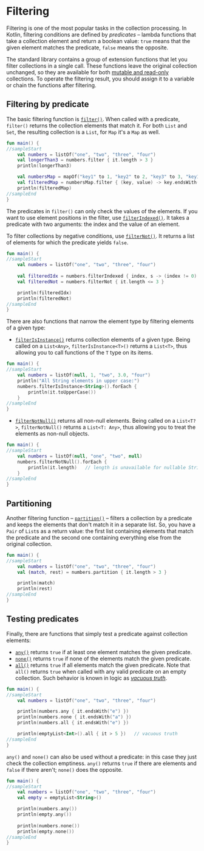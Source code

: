 # Filtering

Filtering is one of the most popular tasks in the collection processing.
In Kotlin, filtering conditions are defined by _predicates_ – lambda functions that take a collection element and return a boolean value: `true` means that the given element matches the predicate, `false` means the opposite.

The standard library contains a group of extension functions that let you filter collections in a single call.
These functions leave the original collection unchanged, so they are available for both [mutable and read-only](collections-overview.html#collection-types) collections.
To operate the filtering result, you should assign it to a variable or chain the functions after filtering.

## Filtering by predicate

The basic filtering function is [`filter()`](/api/latest/jvm/stdlib/kotlin.collections/filter.html).
When called with a predicate, `filter()` returns the collection elements that match it.
For both `List` and `Set`, the resulting collection is a `List`, for `Map` it's a `Map` as well.

<div class="sample" markdown="1" theme="idea" data-min-compiler-version="1.3">

```kotlin
fun main() {
//sampleStart
    val numbers = listOf("one", "two", "three", "four")  
    val longerThan3 = numbers.filter { it.length > 3 }
    println(longerThan3)

    val numbersMap = mapOf("key1" to 1, "key2" to 2, "key3" to 3, "key11" to 11)
    val filteredMap = numbersMap.filter { (key, value) -> key.endsWith("1") && value > 10}
    println(filteredMap)
//sampleEnd
}
```
</div>

The predicates in `filter()` can only check the values of the elements.
If you want to use element positions in the filter, use [`filterIndexed()`](/api/latest/jvm/stdlib/kotlin.collections/filter-indexed.html).
It takes a predicate with two arguments: the index and the value of an element. 

To filter collections by negative conditions, use [`filterNot()`](/api/latest/jvm/stdlib/kotlin.collections/filter-not.html).
It returns a list of elements for which the predicate yields `false`.

<div class="sample" markdown="1" theme="idea" data-min-compiler-version="1.3">

```kotlin
fun main() {
//sampleStart
    val numbers = listOf("one", "two", "three", "four")
    
    val filteredIdx = numbers.filterIndexed { index, s -> (index != 0) && (s.length < 5)  }
    val filteredNot = numbers.filterNot { it.length <= 3 }

    println(filteredIdx)
    println(filteredNot)
//sampleEnd
}
```
</div>

There are also functions that narrow the element type by filtering elements of a given type:

* [`filterIsInstance()`](/api/latest/jvm/stdlib/kotlin.collections/filter-is-instance.html) returns collection elements of a given type. Being called on a `List<Any>`, `filterIsInstance<T>()` returns a `List<T>`, thus allowing you to call functions of the  `T` type on its items.

<div class="sample" markdown="1" theme="idea" data-min-compiler-version="1.3">

```kotlin
fun main() {
//sampleStart
    val numbers = listOf(null, 1, "two", 3.0, "four")
    println("All String elements in upper case:")
    numbers.filterIsInstance<String>().forEach {
        println(it.toUpperCase())
    }
//sampleEnd
}
```
</div>
    
* [`filterNotNull()`](/api/latest/jvm/stdlib/kotlin.collections/filter-not-null.html) returns all non-null elements. Being called on a `List<T?>`, `filterNotNull()` returns a `List<T: Any>`, thus allowing you to treat the elements as non-null objects.

<div class="sample" markdown="1" theme="idea" data-min-compiler-version="1.3">

```kotlin
fun main() {
//sampleStart
    val numbers = listOf(null, "one", "two", null)
    numbers.filterNotNull().forEach {
        println(it.length)   // length is unavailable for nullable Strings
    }
//sampleEnd
}
```
</div>

## Partitioning

Another filtering function – [`partition()`](/api/latest/jvm/stdlib/kotlin.collections/partition.html) – filters a collection by a predicate and keeps the elements that don't match it in a separate list.
So, you have a `Pair` of `List`s as a return value: the first list containing elements that match the predicate and the second one containing everything else from the original collection.

<div class="sample" markdown="1" theme="idea" data-min-compiler-version="1.3">

```kotlin
fun main() {
//sampleStart
    val numbers = listOf("one", "two", "three", "four")
    val (match, rest) = numbers.partition { it.length > 3 }

    println(match)
    println(rest)
//sampleEnd
}
```
</div>

## Testing predicates

Finally, there are functions that simply test a predicate against collection elements:

* [`any()`](/api/latest/jvm/stdlib/kotlin.collections/any.html) returns `true` if at least one element matches the given predicate.
* [`none()`](/api/latest/jvm/stdlib/kotlin.collections/none.html) returns `true` if none of the elements match the given predicate.
* [`all()`](/api/latest/jvm/stdlib/kotlin.collections/all.html) returns `true` if all elements match the given predicate. Note that `all()` returns `true` when called with any valid predicate on an empty collection. Such behavior is known in logic as [_vacuous truth_](https://en.wikipedia.org/wiki/Vacuous_truth).

<div class="sample" markdown="1" theme="idea" data-min-compiler-version="1.3">

```kotlin
fun main() {
//sampleStart
    val numbers = listOf("one", "two", "three", "four")

    println(numbers.any { it.endsWith("e") })
    println(numbers.none { it.endsWith("a") })
    println(numbers.all { it.endsWith("e") })

    println(emptyList<Int>().all { it > 5 })   // vacuous truth
//sampleEnd
}
```
</div>

`any()` and `none()` can also be used without a predicate: in this case they just check the collection emptiness.
`any()` returns `true` if there are elements and `false` if there aren't; `none()` does the opposite.

<div class="sample" markdown="1" theme="idea" data-min-compiler-version="1.3">

```kotlin
fun main() {
//sampleStart
    val numbers = listOf("one", "two", "three", "four")
    val empty = emptyList<String>()

    println(numbers.any())
    println(empty.any())
    
    println(numbers.none())
    println(empty.none())
//sampleEnd
}
```
</div>

